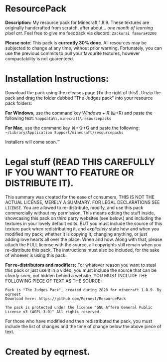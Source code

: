 # ResourcePack
**Description:**
My resource pack for Minecraft 1.8.9.
These textures are originally handcrafted from scratch, after about... _one month of learning pixel art_. Feel free to give me feedback via discord:
`Zackorai famora#3200`

**Please note**: This pack is __currently 30% done__. All resources may be subjected to change at any time, without prior warning. Fortunately, you can use the previous commits to pull your favourite textures, however compactability is not guarenteed.

# Installation Instructions: 
Download the pack using the releases page (To the right of this!). Unzip the pack and drag the folder dubbed "The Judges pack" into your resource pack folders.

__For Windows__, use the command key *Windows + R* (⊞+R) and paste the following text: ``%appdata%\.minecraft\resourcepacks``

__For Mac__, use the command key ⌘+⇧+G and paste the following: ``~/Library/Application Support/minecraft/resourcepacks``

Installers will come soon.™

# Legal stuff (READ THIS CAREFULLY IF YOU WANT TO FEATURE OR DISTRIBUTE IT).
This summary was created for the ease of consumers, THIS IS NOT THE ACTUAL LICENSE, MERELY A SUMMARY. FOR LEGAL DECLARATIONS SEE `LICENSE`. You are allowed to re-distribute, modify, and use this pack commercially without my permission. This means editing the stuff inside, showcasing this pack on third party websites (see below.) and including the textures in your lovely default edits. BUT you must include the source of this texture pack when redistributing it, and *explicitely* state how and when you modified my pack; whether it is copying it, changing anything, or just adding love hearts all over the place. When and how. Along with that, please attach the FULL license with the source, all copyrights still remain when you re-distribute this pack. The instructions must also be included, for the sake of whoever is using this pack.

**For re-distributors and modifiers:**
For whatever reason you want to steal this pack or just use it in a video, you must include the source that can be *clearly seen*, not hidden behind a website. YOU MUST INCLUDE THE FOLLOWING PIECE OF TEXT AS THE SOURCE:

```
Pack is "The Judges Pack", created during 2020 for minecraft 1.8.9. By eqrnest
Download here: https://github.com/Eqrnest/ResourcePack

The pack is protected under the license "GNU Affero General Public License v3 (AGPL-3.0)" All rights reserved.
```

For those who have modified and then redistributed the pack, you must include the list of changes and the time of change below the above piece of text.

# Created by eqrnest.
